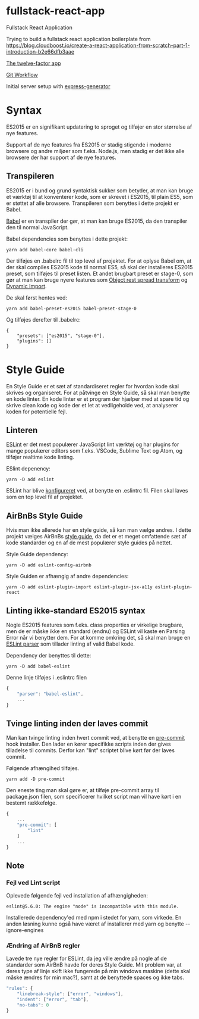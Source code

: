 # fullstack-react-app
Fullstack React Application

Trying to build a fullstack react application boilerplate from https://blog.cloudboost.io/create-a-react-application-from-scratch-part-1-introduction-b2e66dfb3aae

[The twelve-factor app](https://12factor.net/)

[Git Workflow](https://gist.github.com/calaway/ea880263b0c0495bb00ee877f001dc59)

Initial server setup with [express-generator](https://expressjs.com/en/starter/generator.html)

# Syntax
ES2015 er en signifikant updatering to sproget og tilføjer en stor størrelse af nye features. 

Support af de nye features fra ES2015 er stadig stigende i moderne browsere og andre miljøer som f.eks. Node.js, men stadig er det ikke alle browsere der har support af de nye features.

## Transpileren
ES2015 er i bund og grund syntaktisk sukker som betyder, at man kan bruge et værktøj til at konventerer kode, som er skrevet i ES2015, til plain ES5, som er støttet af alle browsere. Transpileren som benyttes i dette projekt er Babel.

[Babel](https://babeljs.io/) er en transpiler der gør, at man kan bruge ES2015, da den transpiler den til normal JavaScript.

Babel dependencies som benyttes i dette projekt:
```
yarn add babel-core babel-cli
```

Der tilføjes en .babelrc fil til top level af projektet. For at oplyse Babel om, at der skal compiles ES2015 kode til normal ES5, så skal der installeres ES2015 preset, som tilføjes til preset listen. Et andet brugbart preset er stage-0, som gør at man kan bruge nyere features som [Object rest spread transform](https://babeljs.io/docs/en/babel-plugin-transform-object-rest-spread) og [Dynamic Import](https://babeljs.io/docs/en/babel-plugin-syntax-dynamic-import/). 

De skal først hentes ved:
```
yarn add babel-preset-es2015 babel-preset-stage-0
```

Og tilføjes derefter til .babelrc:
```
{
    "presets": ["es2015", "stage-0"],
    "plugins": []
}
```

# Style Guide
En Style Guide er et sæt af standardiseret regler for hvordan kode skal skrives og organiseret. For at påtvinge en Style Guide, så skal man benytte en kode linter. En kode linter er et program der hjælper med at spare tid og skrive clean kode og kode der et let at vedligeholde ved, at analyserer koden for potentielle fejl.

## Linteren
[ESLint](https://eslint.org/) er det mest populærer JavaScript lint værktøj og har plugins for mange populærer editors som f.eks. VSCode, Sublime Text og Atom, og tilføjer realtime kode linting.

ESlint depenency:
```
yarn -D add eslint
```

ESLint har blive [konfigureret](https://eslint.org/docs/user-guide/configuring) ved, at benytte en .eslintrc fil. Filen skal laves som en top level fil af projektet.

## AirBnBs Style Guide
Hvis man ikke allerede har en style guide, så kan man vælge andres. I dette projekt vælges AirBnBs [style guide](https://github.com/airbnb/javascript), da det er et meget omfattende sæt af kode standarder og en af de mest populærer style guides på nettet.

Style Guide dependency:
```
yarn -D add eslint-config-airbnb
```

Style Guiden er afhængig af andre dependencies:
```
yarn -D add eslint-plugin-import eslint-plugin-jsx-a11y eslint-plugin-react
```

## Linting ikke-standard ES2015 syntax
Nogle ES2015 features som f.eks. class properties er virkelige brugbare, men de er måske ikke en standard (endnu) og ESLint vil kaste en Parsing Error når vi benytter dem. For at komme omkring det, så skal man bruge en [ESLint parser](https://github.com/babel/babel-eslint) som tillader linting af valid Babel kode.

Dependency der benyttes til dette:
```
yarn -D add babel-eslint
```

Denne linje tilføjes i .eslintrc filen
```javascript
{
    "parser": "babel-eslint",
    ...
}
```

## Tvinge linting inden der laves commit
Man kan tvinge linting inden hvert commit ved, at benytte en [pre-commit](https://www.npmjs.com/package/pre-commit) hook installer. Den lader en kører specifikke scripts inden der gives tilladelse til commits. Derfor kan "lint" scriptet blive kørt før der laves commit.

Følgende afhængihed tilføjes.
```
yarn add -D pre-commit
```

Den eneste ting man skal gøre er, at tilføje pre-commit array til package.json filen, som specificerer hvilket script man vil have kørt i en bestemt rækkefølge.
```javascript
{
	...
	"pre-commit": [
		"lint"
	]
	...
}
```

## Note

### Fejl ved Lint script
Oplevede følgende fejl ved installation af afhængigheden:
```
eslint@5.6.0: The engine "node" is incompatible with this module.
```

Installerede dependency'ed med npm i stedet for yarn, som virkede. En anden løsning kunne også have været af installerer med yarn og benytte --ignore-engines

### Ændring af AirBnB regler
Lavede tre nye regler for ESLint, da jeg ville ændre på nogle af de standarder som AirBnB havde for deres Style Guide. Mit problem var, at deres type af linje skift ikke fungerede på min windows maskine (dette skal måske ændres for min mac?), samt at de benyttede spaces og ikke tabs.
```javascript
"rules": {
	"linebreak-style": ["error", "windows"],
	"indent": ["error", "tab"],
	"no-tabs": 0
}
```
